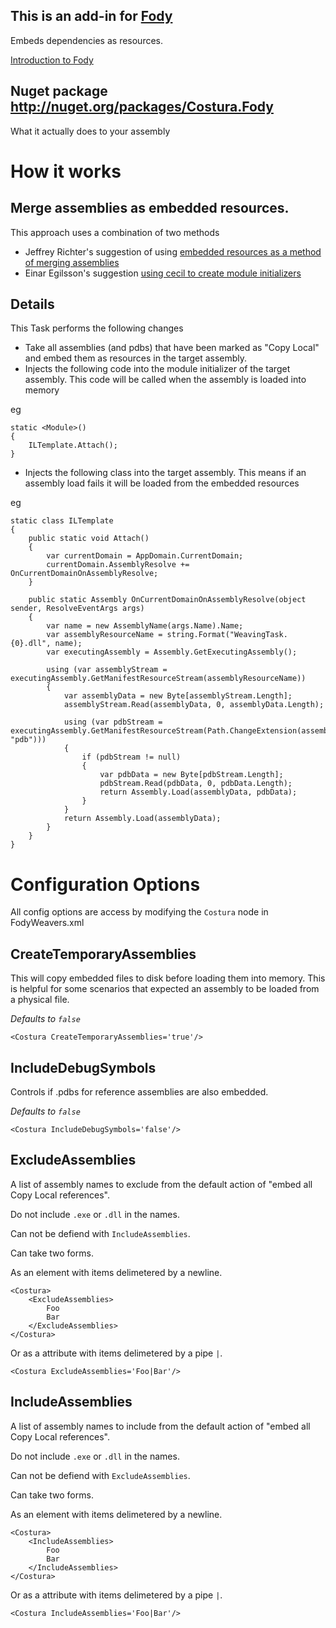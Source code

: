 ## This is an add-in for [Fody](https://github.com/Fody/Fody/) 

Embeds dependencies as resources.

[Introduction to Fody](http://github.com/Fody/Fody/wiki/SampleUsage)

## Nuget package http://nuget.org/packages/Costura.Fody 

What it actually does to your assembly

# How it works

## Merge assemblies as embedded resources.

This approach uses a combination of two methods

 * Jeffrey Richter's suggestion of using [embedded resources as a method of merging assemblies](http://blogs.msdn.com/b/microsoft_press/archive/2010/02/03/jeffrey-richter-excerpt-2-from-clr-via-c-third-edition.aspx)
 * Einar Egilsson's suggestion [using cecil to create module initializers](http://tech.einaregilsson.com/2009/12/16/module-initializers-in-csharp/)

## Details 

This Task performs the following changes

 * Take all assemblies (and pdbs) that have been marked as "Copy Local" and embed them as resources in the target assembly.
 * Injects the following code into the module initializer of the target assembly. This code will be called when the assembly is loaded into memory

eg 

    static <Module>()
    {
        ILTemplate.Attach();
    }

 * Injects the following class into the target assembly. This means if an assembly load fails it will be loaded from the embedded resources

eg

    static class ILTemplate
    {
        public static void Attach()
        {
            var currentDomain = AppDomain.CurrentDomain;
            currentDomain.AssemblyResolve += OnCurrentDomainOnAssemblyResolve;
        }

        public static Assembly OnCurrentDomainOnAssemblyResolve(object sender, ResolveEventArgs args)
        {
            var name = new AssemblyName(args.Name).Name;
            var assemblyResourceName = string.Format("WeavingTask.{0}.dll", name);
            var executingAssembly = Assembly.GetExecutingAssembly();

            using (var assemblyStream = executingAssembly.GetManifestResourceStream(assemblyResourceName))
            {
                var assemblyData = new Byte[assemblyStream.Length];
                assemblyStream.Read(assemblyData, 0, assemblyData.Length);

                using (var pdbStream = executingAssembly.GetManifestResourceStream(Path.ChangeExtension(assemblyResourceName, "pdb")))
                {
                    if (pdbStream != null)
                    {
                        var pdbData = new Byte[pdbStream.Length];
                        pdbStream.Read(pdbData, 0, pdbData.Length);
                        return Assembly.Load(assemblyData, pdbData);
                    }
                }
                return Assembly.Load(assemblyData);
            }
        }
    }

# Configuration Options

All config options are access by modifying the `Costura` node in FodyWeavers.xml

## CreateTemporaryAssemblies

This will copy embedded files to disk before loading them into memory. This is helpful for some scenarios that expected an assembly to be loaded from a physical file.

*Defaults to `false`*

    <Costura CreateTemporaryAssemblies='true'/>
    
## IncludeDebugSymbols

Controls if .pdbs for reference assemblies are also embedded.

*Defaults to `false`*

    <Costura IncludeDebugSymbols='false'/>
    
## ExcludeAssemblies

A list of assembly names to exclude from the default action of "embed all Copy Local references".

Do not include `.exe` or `.dll` in the names.

Can not be defiend with `IncludeAssemblies`.

Can take two forms. 

As an element with items delimetered by a newline.

    <Costura>
        <ExcludeAssemblies>
            Foo
            Bar
        </ExcludeAssemblies>
    </Costura>
    
Or as a attribute with items delimetered by a pipe `|`.

    <Costura ExcludeAssemblies='Foo|Bar'/>
    
        
## IncludeAssemblies

A list of assembly names to include from the default action of "embed all Copy Local references".

Do not include `.exe` or `.dll` in the names.

Can not be defiend with `ExcludeAssemblies`.

Can take two forms. 

As an element with items delimetered by a newline.

    <Costura>
        <IncludeAssemblies>
            Foo
            Bar
        </IncludeAssemblies>
    </Costura>
    
Or as a attribute with items delimetered by a pipe `|`.

    <Costura IncludeAssemblies='Foo|Bar'/>
